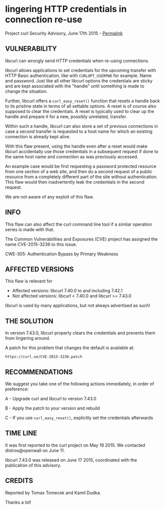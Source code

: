 lingering HTTP credentials in connection re-use
===============================================

Project curl Security Advisory, June 17th 2015 -
[Permalink](https://curl.se/docs/CVE-2015-3236.html)

VULNERABILITY
-------------

libcurl can wrongly send HTTP credentials when re-using connections.

libcurl allows applications to set credentials for the upcoming transfer with
HTTP Basic authentication, like with `CURLOPT_USERPWD` for example. Name and
password. Just like all other libcurl options the credentials are sticky and
are kept associated with the "handle" until something is made to change the
situation.

Further, libcurl offers a `curl_easy_reset()` function that resets a handle
back to its pristine state in terms of all settable options. A reset is of
course also supposed to clear the credentials. A reset is typically used to
clear up the handle and prepare it for a new, possibly unrelated, transfer.

Within such a handle, libcurl can also store a set of previous connections in
case a second transfer is requested to a host name for which an existing
connection is already kept alive.

With this flaw present, using the handle even after a reset would make libcurl
accidentally use those credentials in a subsequent request if done to the same
host name and connection as was previously accessed.

An example case would be first requesting a password protected resource from
one section of a web site, and then do a second request of a public resource
from a completely different part of the site without authentication. This flaw
would then inadvertently leak the credentials in the second request.

We are not aware of any exploit of this flaw.

INFO
----

This flaw can also affect the curl command line tool if a similar operation
series is made with that.

The Common Vulnerabilities and Exposures (CVE) project has assigned the name
CVE-2015-3236 to this issue.

CWE-305: Authentication Bypass by Primary Weakness

AFFECTED VERSIONS
-----------------

This flaw is relevant for

- Affected versions: libcurl 7.40.0 to and including 7.42.1
- Not affected versions: libcurl < 7.40.0 and libcurl >= 7.43.0

libcurl is used by many applications, but not always advertised as such!

THE SOLUTION
------------

In version 7.43.0, libcurl properly clears the credentials and prevents them
from lingering around.

A patch for this problem that changes the default is available at:

    https://curl.se/CVE-2015-3236.patch

RECOMMENDATIONS
---------------

We suggest you take one of the following actions immediately, in order of
preference:

 A - Upgrade curl and libcurl to version 7.43.0

 B - Apply the patch to your version and rebuild

 C - If you use `curl_easy_reset()`, explicitly set the credentials afterwards

TIME LINE
---------

It was first reported to the curl project on May 19 2015. We contacted
distros@openwall on June 11.

libcurl 7.43.0 was released on June 17 2015, coordinated with the publication
of this advisory.

CREDITS
-------

Reported by Tomas Tomecek and Kamil Dudka.

Thanks a lot!
